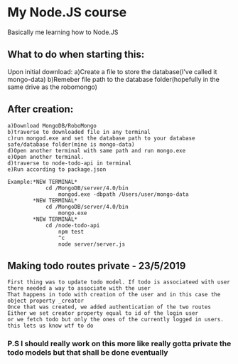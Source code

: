 # My Node.JS course
Basically me learning how to Node.JS

## What to do when starting this:
Upon initial download:
    a)Create a file to store the database(I've called it mongo-data)
    b)Remeber file path to the database folder(hopefully in the same drive as the robomongo)

## After creation:
    a)Download MongoDB/RoboMongo
    b)traverse to downloaded file in any terminal
    c)run mongod.exe and set the database path to your database safe/database folder(mine is mongo-data)
    d)Open another terminal with same path and run mongo.exe
    e)Open another terminal.
    d)traverse to node-todo-api in terminal
    e)Run according to package.json
    
``` 
Example:*NEW TERMINAL* 
            cd /MongoDB/server/4.0/bin
                mongod.exe -dbpath /Users/user/mongo-data
        *NEW TERMINAL*
            cd /MongoDB/server/4.0/bin
                mongo.exe
        *NEW TERMINAL*
            cd /node-todo-api
                npm test
                ^c
                node server/server.js
```

## Making todo routes private - 23/5/2019
    First thing was to update todo model. If todo is associateed with user there needed a way to associate with the user
    That happens in todo with creation of the user and in this case the object property _creator
    Once that was created, we added authentication of the two routes
    Either we set creator property equal to id of the login user
    or we fetch todo but only the ones of the currently logged in users.
    this lets us know wtf to do
    
### P.S I should really work on this more like really gotta private the todo models but that shall be done eventually
